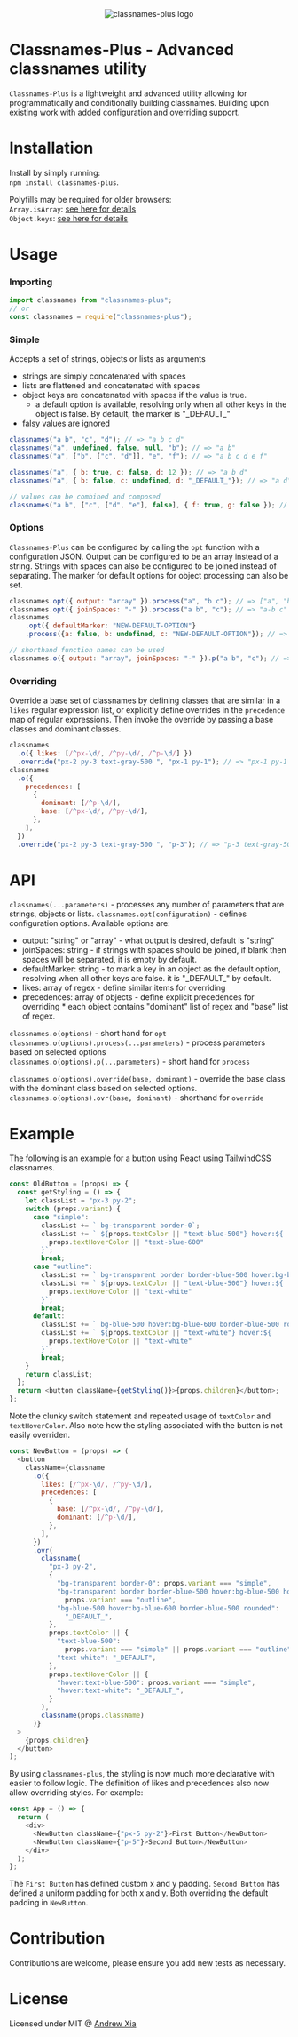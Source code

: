 <div style="text-align:center;">
  <img src="./logo.png" alt="classnames-plus logo"/>
</div>

# Classnames-Plus - Advanced classnames utility

`Classnames-Plus` is a lightweight and advanced utility allowing for programmatically and conditionally building classnames. Building upon existing work with added configuration and overriding support.

# Installation

Install by simply running:  
`npm install classnames-plus`.

Polyfills may be required for older browsers:  
`Array.isArray`: [see here for details](https://developer.mozilla.org/en-US/docs/Web/JavaScript/Reference/Global_Objects/Array/isArray)   
`Object.keys`: [see here for details](https://developer.mozilla.org/en-US/docs/Web/JavaScript/Reference/Global_Objects/Object/keys)

# Usage

### Importing

```javascript
import classnames from "classnames-plus";
// or
const classnames = require("classnames-plus");
```

### Simple

Accepts a set of strings, objects or lists as arguments

- strings are simply concatenated with spaces
- lists are flattened and concatenated with spaces
- object keys are concatenated with spaces if the value is true.
	- a default option is available, resolving only when all other keys in the object is false. By default, the marker is "\_DEFAULT\_"
- falsy values are ignored

```javascript
classnames("a b", "c", "d"); // => "a b c d"
classnames("a", undefined, false, null, "b"); // => "a b"
classnames("a", ["b", ["c", "d"]], "e", "f"); // => "a b c d e f"

classnames("a", { b: true, c: false, d: 12 }); // => "a b d"
classnames("a", { b: false, c: undefined, d: "_DEFAULT_"}); // => "a d"

// values can be combined and composed
classnames("a b", ["c", ["d", "e"], false], { f: true, g: false }); // => "a b c d e f"
```

### Options

`Classnames-Plus` can be configured by calling the `opt` function with a configuration JSON. Output can be configured to be an array instead of a string. Strings with spaces can also be configured to be joined instead of separating. The marker for default options for object processing can also be set.

```javascript
classnames.opt({ output: "array" }).process("a", "b c"); // => ["a", "b", "c"]
classnames.opt({ joinSpaces: "-" }).process("a b", "c"); // => "a-b c"
classnames
	.opt({ defaultMarker: "NEW-DEFAULT-OPTION"}
    .process({a: false, b: undefined, c: "NEW-DEFAULT-OPTION"}); // => "c"

// shorthand function names can be used
classnames.o({ output: "array", joinSpaces: "-" }).p("a b", "c"); // => ["a-b", "c"]
```

### Overriding

Override a base set of classnames by defining classes that are similar in a `likes` regular expression list, or explicitly define overrides in the `precedence` map of regular expressions. Then invoke the override by passing a base classes and dominant classes.

```javascript
classnames
  .o({ likes: [/^px-\d/, /^py-\d/, /^p-\d/] })
  .override("px-2 py-3 text-gray-500 ", "px-1 py-1"); // => "px-1 py-1 text-gray-500"
classnames
  .o({
    precedences: [
      {
        dominant: [/^p-\d/],
        base: [/^px-\d/, /^py-\d/],
      },
    ],
  })
  .override("px-2 py-3 text-gray-500 ", "p-3"); // => "p-3 text-gray-500"
```

# API

`classnames(...parameters)` - processes any number of parameters that are strings, objects or lists.
`classnames.opt(configuration)` - defines configuration options. Available options are:

- output: "string" or "array" - what output is desired, default is "string"
- joinSpaces: string - if strings with spaces should be joined, if blank then spaces will be separated, it is empty by default.
- defaultMarker: string - to mark a key in an object as the default option, resolving when all other keys are false. it is "\_DEFAULT\_" by default.
- likes: array of regex - define similar items for overriding
- precedences: array of objects - define explicit precedences for overriding \* each object contains "dominant" list of regex and "base" list of regex.

`classnames.o(options)` - short hand for `opt`  
`classnames.o(options).process(...parameters)` - process parameters based on selected options  
`classnames.o(options).p(...parameters)` - short hand for `process`  

`classnames.o(options).override(base, dominant)` - override the base class with the dominant class based on selected options.  
`classnames.o(options).ovr(base, dominant)` - shorthand for `override`

# Example

The following is an example for a button using React using [TailwindCSS](https://tailwindcss.com/) classnames.

```javascript
const OldButton = (props) => {
  const getStyling = () => {
    let classList = "px-3 py-2";
    switch (props.variant) {
      case "simple":
        classList += ` bg-transparent border-0`;
        classList += ` ${props.textColor || "text-blue-500"} hover:${
          props.textHoverColor || "text-blue-600"
        }`;
        break;
      case "outline":
        classList += ` bg-transparent border border-blue-500 hover:bg-blue-500 hover:border-transparent rounded`;
        classList += ` ${props.textColor || "text-blue-500"} hover:${
          props.textHoverColor || "text-white"
        }`;
        break;
      default:
        classList += ` bg-blue-500 hover:bg-blue-600 border-blue-500 rounded`;
        classList += ` ${props.textColor || "text-white"} hover:${
          props.textHoverColor || "text-white"
        }`;
        break;
    }
    return classList;
  };
  return <button className={getStyling()}>{props.children}</button>;
};
```

Note the clunky switch statement and repeated usage of `textColor` and `textHoverColor`.
Also note how the styling associated with the button is not easily overriden.

```javascript
const NewButton = (props) => (
  <button
    className={classname
      .o({
        likes: [/^px-\d/, /^py-\d/],
        precedences: [
          {
            base: [/^px-\d/, /^py-\d/],
            dominant: [/^p-\d/],
          },
        ],
      })
      .ovr(
        classname(
          "px-3 py-2",
          {
            "bg-transparent border-0": props.variant === "simple",
            "bg-transparent border border-blue-500 hover:bg-blue-500 hover:border-transparent rounded":
              props.variant === "outline",
            "bg-blue-500 hover:bg-blue-600 border-blue-500 rounded":
              "_DEFAULT_",
          },
          props.textColor || {
            "text-blue-500":
              props.variant === "simple" || props.variant === "outline",
            "text-white": "_DEFAULT",
          },
          props.textHoverColor || {
            "hover:text-blue-500": props.variant === "simple",
            "hover:text-white": "_DEFAULT_",
          }
        ),
        classname(props.className)
      )}
  >
    {props.children}
  </button>
);
```
By using `classnames-plus`, the styling is now much more declarative with easier to follow logic. The definition of likes and precedences also now allow overriding styles. For example:

```javascript
const App = () => {
  return (
    <div>
      <NewButton className={"px-5 py-2"}>First Button</NewButton>
      <NewButton className={"p-5"}>Second Button</NewButton>
    </div>
  );
};
```

The `First Button` has defined custom x and y padding. `Second Button` has defined a uniform padding for both x and y. Both overriding the default padding in `NewButton`.

# Contribution

Contributions are welcome, please ensure you add new tests as necessary.

# License

Licensed under MIT @ [Andrew Xia](http://andrewxia.com)
